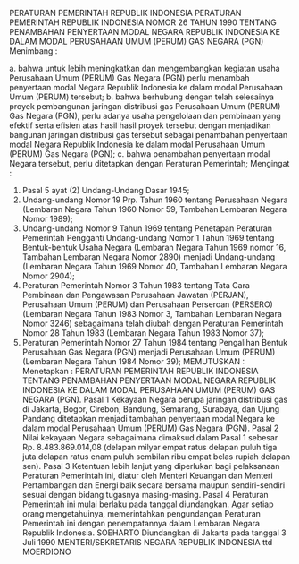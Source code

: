  PERATURAN PEMERINTAH REPUBLIK INDONESIA PERATURAN PEMERINTAH REPUBLIK INDONESIA NOMOR 26 TAHUN 1990 TENTANG PENAMBAHAN PENYERTAAN MODAL NEGARA REPUBLIK INDONESIA KE DALAM MODAL PERUSAHAAN UMUM (PERUM) GAS NEGARA (PGN)
Menimbang :

a. bahwa untuk lebih meningkatkan dan mengembangkan kegiatan usaha Perusahaan Umum (PERUM) Gas Negara (PGN) perlu menambah penyertaan modal Negara Republik Indonesia ke dalam modal Perusahaan Umum (PERUM) tersebut;
b. bahwa berhubung dengan telah selesainya proyek pembangunan jaringan distribusi gas Perusahaan Umum (PERUM) Gas Negara (PGN), perlu adanya usaha pengelolaan dan pembinaan yang efektif serta efisien atas hasil hasil proyek tersebut dengan menjadikan bangunan jaringan distribusi gas tersebut sebagai penambahan penyertaan modal Negara Republik Indonesia ke dalam modal Perusahaan Umum (PERUM) Gas Negara (PGN);
c. bahwa penambahan penyertaan modal Negara tersebut, perlu ditetapkan dengan Peraturan Pemerintah;
Mengingat :

1. Pasal 5 ayat (2) Undang-Undang Dasar 1945;
2. Undang-undang Nomor 19 Prp. Tahun 1960 tentang Perusahaan Negara (Lembaran Negara Tahun 1960 Nomor 59, Tambahan Lembaran Negara Nomor 1989);
3. Undang-undang Nomor 9 Tahun 1969 tentang Penetapan Peraturan Pemerintah Pengganti Undang-undang Nomor 1 Tahun 1969 tentang Bentuk-bentuk Usaha Negara (Lembaran Negara Tahun 1969 nomor 16, Tambahan Lembaran Negara Nomor 2890) menjadi Undang-undang (Lembaran Negara Tahun 1969 Nomor 40, Tambahan Lembaran Negara Nomor 2904);
4. Peraturan Pemerintah Nomor 3 Tahun 1983 tentang Tata Cara Pembinaan dan Pengawasan Perusahaan Jawatan (PERJAN), Perusahaan Umum (PERUM) dan Perusahaan Perseroan (PERSERO) (Lembaran Negara Tahun 1983 Nomor 3, Tambahan Lembaran Negara Nomor 3246) sebagaimana telah diubah dengan Peraturan Pemerintah Nomor 28 Tahun 1983 (Lembaran Negara Tahun 1983 Nomor 37);
5. Peraturan Pemerintah Nomor 27 Tahun 1984 tentang Pengalihan Bentuk Perusahaan Gas Negara (PGN) menjadi Perusahaan Umum (PERUM) (Lembaran Negara Tahun 1984 Nomor 39);
MEMUTUSKAN :
 Menetapkan : PERATURAN PEMERINTAH REPUBLIK INDONESIA TENTANG PENAMBAHAN PENYERTAAN MODAL NEGARA REPUBLIK INDONESIA KE DALAM MODAL PERUSAHAAN UMUM (PERUM) GAS NEGARA (PGN).
Pasal 1
Kekayaan Negara berupa jaringan distribusi gas di Jakarta, Bogor, Cirebon, Bandung, Semarang, Surabaya, dan Ujung Pandang ditetapkan menjadi tambahan penyertaan modal Negara ke dalam modal Perusahaan Umum (PERUM) Gas Negara (PGN).
Pasal 2
Nilai kekayaan Negara sebagaimana dimaksud dalam Pasal 1 sebesar Rp. 8.483.869.014,08 (delapan milyar empat ratus delapan puluh tiga juta delapan ratus enam puluh sembilan ribu empat belas rupiah delapan sen).
Pasal 3
Ketentuan lebih lanjut yang diperlukan bagi pelaksanaan Peraturan Pemerintah ini, diatur oleh Menteri Keuangan dan Menteri Pertambangan dan Energi baik secara bersama maupun sendiri-sendiri sesuai dengan bidang tugasnya masing-masing.
Pasal 4
Peraturan Pemerintah ini mulai berlaku pada tanggal diundangkan. Agar setiap orang mengetahuinya, memerintahkan pengundangan Peraturan Pemerintah ini dengan penempatannya dalam Lembaran Negara Republik Indonesia. SOEHARTO Diundangkan di Jakarta pada tanggal 3 Juli 1990 MENTERI/SEKRETARIS NEGARA REPUBLIK INDONESIA ttd MOERDIONO